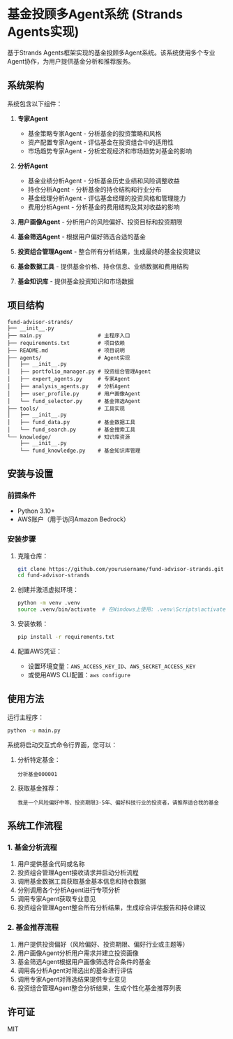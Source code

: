# 基金投顾多Agent系统 (Strands Agents实现)

基于Strands Agents框架实现的基金投顾多Agent系统。该系统使用多个专业Agent协作，为用户提供基金分析和推荐服务。

## 系统架构

系统包含以下组件：

1. **专家Agent**
   - 基金策略专家Agent - 分析基金的投资策略和风格
   - 资产配置专家Agent - 评估基金在投资组合中的适用性
   - 市场趋势专家Agent - 分析宏观经济和市场趋势对基金的影响

2. **分析Agent**
   - 基金业绩分析Agent - 分析基金历史业绩和风险调整收益
   - 持仓分析Agent - 分析基金的持仓结构和行业分布
   - 基金经理分析Agent - 评估基金经理的投资风格和管理能力
   - 费用分析Agent - 分析基金的费用结构及其对收益的影响

3. **用户画像Agent** - 分析用户的风险偏好、投资目标和投资期限

4. **基金筛选Agent** - 根据用户偏好筛选合适的基金

5. **投资组合管理Agent** - 整合所有分析结果，生成最终的基金投资建议

6. **基金数据工具** - 提供基金价格、持仓信息、业绩数据和费用结构

7. **基金知识库** - 提供基金投资知识和市场数据

## 项目结构

```
fund-advisor-strands/
├── __init__.py
├── main.py                  # 主程序入口
├── requirements.txt         # 项目依赖
├── README.md                # 项目说明
├── agents/                  # Agent实现
│   ├── __init__.py
│   ├── portfolio_manager.py # 投资组合管理Agent
│   ├── expert_agents.py     # 专家Agent
│   ├── analysis_agents.py   # 分析Agent
│   ├── user_profile.py      # 用户画像Agent
│   └── fund_selector.py     # 基金筛选Agent
├── tools/                   # 工具实现
│   ├── __init__.py
│   ├── fund_data.py         # 基金数据工具
│   └── fund_search.py       # 基金搜索工具
└── knowledge/               # 知识库资源
    ├── __init__.py
    └── fund_knowledge.py    # 基金知识库管理
```

## 安装与设置

### 前提条件

- Python 3.10+
- AWS账户（用于访问Amazon Bedrock）

### 安装步骤

1. 克隆仓库：
   ```bash
   git clone https://github.com/yourusername/fund-advisor-strands.git
   cd fund-advisor-strands
   ```

2. 创建并激活虚拟环境：
   ```bash
   python -m venv .venv
   source .venv/bin/activate  # 在Windows上使用: .venv\Scripts\activate
   ```

3. 安装依赖：
   ```bash
   pip install -r requirements.txt
   ```

4. 配置AWS凭证：
   - 设置环境变量：`AWS_ACCESS_KEY_ID`、`AWS_SECRET_ACCESS_KEY`
   - 或使用AWS CLI配置：`aws configure`

## 使用方法

运行主程序：

```bash
python -u main.py
```

系统将启动交互式命令行界面，您可以：

1. 分析特定基金：
   ```
   分析基金000001
   ```

2. 获取基金推荐：
   ```
   我是一个风险偏好中等、投资期限3-5年、偏好科技行业的投资者，请推荐适合我的基金
   ```

## 系统工作流程

### 1. 基金分析流程

1. 用户提供基金代码或名称
2. 投资组合管理Agent接收请求并启动分析流程
3. 调用基金数据工具获取基金基本信息和持仓数据
4. 分别调用各个分析Agent进行专项分析
5. 调用专家Agent获取专业意见
6. 投资组合管理Agent整合所有分析结果，生成综合评估报告和持仓建议

### 2. 基金推荐流程

1. 用户提供投资偏好（风险偏好、投资期限、偏好行业或主题等）
2. 用户画像Agent分析用户需求并建立投资画像
3. 基金筛选Agent根据用户画像筛选符合条件的基金
4. 调用各分析Agent对筛选出的基金进行评估
5. 调用专家Agent对筛选结果提供专业意见
6. 投资组合管理Agent整合分析结果，生成个性化基金推荐列表

## 许可证

MIT

